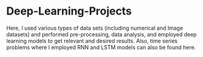# Deep-Learning-Projects

Here, I used various types of data sets (including numerical and Image datasets) and performed pre-processing, data analysis, and employed deep learning models to get relevant and desired results.
Also, time series problems where I employed RNN and LSTM models can also be found here.

